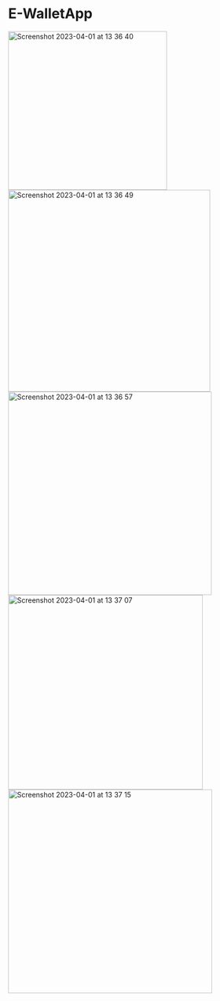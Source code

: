 # E-WalletApp
<img width="323" alt="Screenshot 2023-04-01 at 13 36 40" src="https://user-images.githubusercontent.com/37772347/229267821-bb493bd4-3d16-4701-9343-c48622e848c5.png">
<img width="411" alt="Screenshot 2023-04-01 at 13 36 49" src="https://user-images.githubusercontent.com/37772347/229267824-7fef9000-d5a9-4aee-b8f6-fb5eeade1593.png">
<img width="414" alt="Screenshot 2023-04-01 at 13 36 57" src="https://user-images.githubusercontent.com/37772347/229267827-433510ba-431b-40bc-bf2e-44c1d2695dc4.png">
<img width="396" alt="Screenshot 2023-04-01 at 13 37 07" src="https://user-images.githubusercontent.com/37772347/229267830-596d2afc-9293-4385-890e-a11cd99e5818.png">
<img width="415" alt="Screenshot 2023-04-01 at 13 37 15" src="https://user-images.githubusercontent.com/37772347/229267833-86d9c3db-7067-49c6-a7ca-f5bd01e11dda.png">
